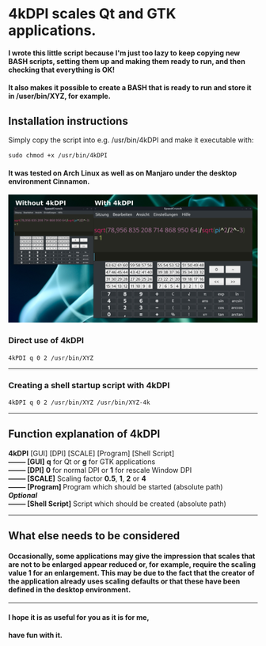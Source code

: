 # 4kDPI scales Qt and GTK applications.

#### I wrote this little script because I'm just too lazy to keep copying new BASH scripts, setting them up and making them ready to run, and then checking that everything is OK!
#### It also makes it possible to create a BASH that is ready to run and store it in /user/bin/XYZ, for example.
## Installation instructions
Simply copy the script into e.g. /usr/bin/4kDPI and make it executable with:

    sudo chmod +x /usr/bin/4kDPI
#### It was tested on Arch Linux as well as on Manjaro under the desktop environment Cinnamon.
![Theme](https://raw.githubusercontent.com/MTrage/4kDPI/main/Preview.jpg)
### Direct use of 4kDPI

    4kPDI q 0 2 /usr/bin/XYZ
___
### Creating a shell startup script with 4kDPI

    4kDPI q 0 2 /usr/bin/XYZ /usr/bin/XYZ-4k
___
## Function explanation of 4kDPI
<b>4kDPI</b> [GUI] [DPI] [SCALE] [Program] [Shell Script]<br>
<b>––––– [GUI]</b> <b>q</b> for Qt or <b>g</b> for GTK applications<br>
<b>––––– [DPI]</b> <b>0</b> for normal DPI or <b>1</b> for rescale Window DPI<br>
<b>––––– [SCALE]</b> Scaling factor <b>0.5</b>, <b>1</b>, <b>2</b> or <b>4</b><br>
<b>––––– [Program]	</b>	 Program which should be started (absolute path)<br>
<b><i>Optional</i></b><br>
<b>––––– [Shell Script]</b> Script which should be created (absolute path)<br>

---
## What else needs to be considered
#### Occasionally, some applications may give the impression that scales that are not to be enlarged appear reduced or, for example, require the scaling value 1 for an enlargement. This may be due to the fact that the creator of the application already uses scaling defaults or that these have been defined in the desktop environment. 
---

#### I hope it is as useful for you as it is for me,
#### have fun with it.

